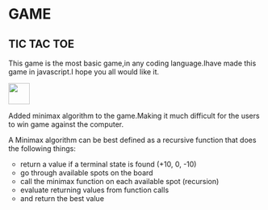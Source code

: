 # GAME
<h2>TIC TAC TOE</h2>
<p>This game is the most basic game,in any coding language.Ihave made this game in javascript.I hope you all would like it.</p>
<img src="https://www.123rf.com/photo_3526260_hand-drawn-tic-tac-toe-game-isolated-on-white-.html" height="42" width="42">
<p>Added minimax algorithm to the game.Making it much difficult for the users to win game against the computer.</p>
<p>A Minimax algorithm can be best defined as a recursive function that does the following things:
<ul type="circle">
  <li>return a value if a terminal state is found (+10, 0, -10)</li>
  <li>go through available spots on the board</li>
  <li>call the minimax function on each available spot (recursion)</li>
  <li>evaluate returning values from function calls</li>
  <li>and return the best value</li></p>
